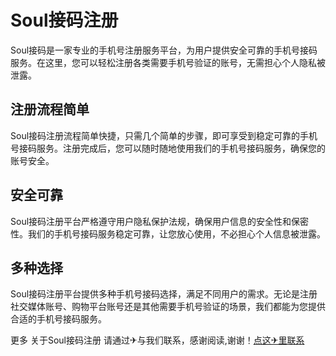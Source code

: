 # Soul接码注册

Soul接码是一家专业的手机号注册服务平台，为用户提供安全可靠的手机号接码服务。在这里，您可以轻松注册各类需要手机号验证的账号，无需担心个人隐私被泄露。

## 注册流程简单

Soul接码注册流程简单快捷，只需几个简单的步骤，即可享受到稳定可靠的手机号接码服务。注册完成后，您可以随时随地使用我们的手机号接码服务，确保您的账号安全。

## 安全可靠

Soul接码注册平台严格遵守用户隐私保护法规，确保用户信息的安全性和保密性。我们的手机号接码服务稳定可靠，让您放心使用，不必担心个人信息被泄露。

## 多种选择

Soul接码注册平台提供多种手机号接码选择，满足不同用户的需求。无论是注册社交媒体账号、购物平台账号还是其他需要手机号验证的场景，我们都能为您提供合适的手机号接码服务。

更多 关于Soul接码注册 请通过✈与我们联系，感谢阅读,谢谢！[点这✈里联系](https://ww.k02.cc)